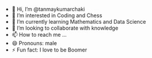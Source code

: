 - 👋 Hi, I’m @tanmaykumarchaki
- 👀 I’m interested in Coding and Chess 
- 🌱 I’m currently learning Mathematics and Data Science 
- 💞️ I’m looking to collaborate with knowledge
- 📫 How to reach me ...
- 😄 Pronouns: male
- ⚡ Fun fact: I love to be Boomer 

<!---
tanmaykumarchaki/tanmaykumarchaki is a ✨ special ✨ repository because its `README.md` (this file) appears on your GitHub profile.
You can click the Preview link to take a look at your changes.
--->
